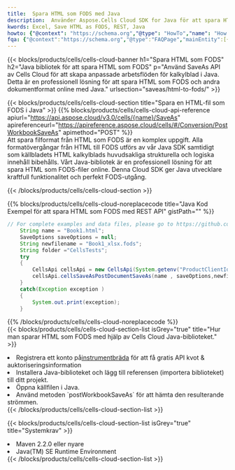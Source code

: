 ```yaml
---
title:  Spara HTML som FODS med Java
description:  Använder Aspose.Cells Cloud SDK for Java för att spara HTML filformat som FODS format fil.
kwords: Excel, Save HTML as FODS, REST, Java
howto: {"@context": "https://schema.org","@type": "HowTo","name": "How to save HTML as FODS using the Cells Cloud Java library.","description": "How to save HTML as FODS using the Cells Cloud Java library.","image": {"@type": "ImageObject"},"url": "/java/saveas/html-to-fods/","step": [{ "@type": "HowToStep","name": "How to save HTML as FODS using the Cells Cloud Java library. step 1", "image": {"@type": "ImageObject",},"url": "/java/saveas/html-to-fods/","text": "Register an account at <a href='https://dashboard.aspose.cloud/'>Dashboard</a> to get free API quota & authorization details",},{ "@type": "HowToStep","name": "How to save HTML as FODS using the Cells Cloud Java library. step 1", "image": {"@type": "ImageObject",},"url": "/java/saveas/html-to-fods/","text": "Install Java library and add the reference (import the library) to your project.",},{ "@type": "HowToStep","name": "How to save HTML as FODS using the Cells Cloud Java library. step 1", "image": {"@type": "ImageObject",},"url": "/java/saveas/html-to-fods/","text": "Open the source file in Java.",},{ "@type": "HowToStep","name": "How to save HTML as FODS using the Cells Cloud Java library. step 1", "image": {"@type": "ImageObject",},"url": "/java/saveas/html-to-fods/","text": "Use the `postWorkbookSaveAs` method to retrieve the resulting stream.",}, ],"supply": {"@type": "HowToSupply","name": "document"},"tool": [{"@type": "HowToTool","name": "IntelliJ IDEA, Visual Studio Code, Eclipse"},{"@type": "HowToTool","name": "Aspose Cells"}],"totalTime": "PT6M"}
fqa: {"@context":"https://schema.org","@type":"FAQPage","mainEntity":[{"@type":"Question","name":"Why save file as other formats file in C# using REST API?","acceptedAnswer":{"@type":"Answer","text":"Documents are encoded in many ways, and some files may be incompatible with the software you use. To open and read such files, just save them as appropriate file formats.<br/><ol><li>Install .NET SDK and add the reference (import the library) to your project.</li><li>Open the source file in C# using REST API.</li><li>Call the PostWorkbookSaveAsRequest() method, passing an output filename with required extension.</li><li>Get the result of save as a separate file.</li></ol>"}},{"@type":"Question","name":"What file formats can I save as with your C# library?","acceptedAnswer":{"@type":"Answer","text":"We support a variety of file formats for conversion using .NET library, including XLSX, Excel, xls , PDF, CSV, HTML, Markdown, XML, PNG, JPG, TIFF, Json, TXT and many more."}},{"@type":"Question","name":"What is the maximum allowed file size for conversion using this .NET library?","acceptedAnswer":{"@type":"Answer","text":"There are no file size limits for format conversions using .NET library."}}]}
---
```

{{< blocks/products/cells/cells-cloud-banner h1="Spara HTML som FODS" h2="Java bibliotek för att spara HTML som FODS" p="Använd SaveAs API av Cells Cloud för att skapa anpassade arbetsflöden för kalkylblad i Java. Detta är en professionell lösning för att spara HTML som FODS och andra dokumentformat online med Java." urlsection="saveas/html-to-fods/" >}}

{{< blocks/products/cells/cells-cloud-section title="Spara en HTML-fil som FODS i Java" >}}
{{% blocks/products/cells/cells-cloud-api-reference apiurl="https://api.aspose.cloud/v3.0/cells/{name}/SaveAs" apireferenceurl="https://apireference.aspose.cloud/cells/#/Conversion/PostWorkbookSaveAs" apimethod="POST" %}}
<br/>
Att spara filformat från HTML som FODS är en komplex uppgift. Alla formatövergångar från HTML till FODS utförs av vår Java SDK samtidigt som källbladets HTML kalkylblads huvudsakliga strukturella och logiska innehåll bibehålls. Vårt Java-bibliotek är en professionell lösning för att spara HTML som FODS-filer online. Denna Cloud SDK ger Java utvecklare kraftfull funktionalitet och perfekt FODS-utgång.

{{< /blocks/products/cells/cells-cloud-section >}}

{{% blocks/products/cells/cells-cloud-noreplacecode title="Java Kod Exempel för att spara HTML som FODS med REST API" gistPath="" %}}
  
```java
// For complete examples and data files, please go to https://github.com/aspose-cells-cloud/aspose-cells-cloud-java/
    String name = "Book1.html";
    SaveOptions saveOptions = null;
    String newfilename = "Book1_xlsx.fods";
    String folder ="CellsTests";
    try 
    {
        CellsApi cellsApi = new CellsApi(System.getenv("ProductClientId"), System.getenv("ProductClientSecret"));
        cellsApi.cellsSaveAsPostDocumentSaveAs(name , saveOptions,newfilename,false,false,folder,null,null,null,true);                       
    }
    catch(Exception exception )
    {
        System.out.print(exception);
    }
```
  
{{% /blocks/products/cells/cells-cloud-noreplacecode %}}
<br/>
{{< blocks/products/cells/cells-cloud-section-list isGrey="true" title="Hur man sparar HTML som FODS med hjälp av Cells Cloud Java-biblioteket." >}}
<li> Registrera ett konto på<a href="https://dashboard.aspose.cloud/">instrumentbräda</a> för att få gratis API kvot & auktoriseringsinformation</li>
<li>Installera Java-biblioteket och lägg till referensen (importera biblioteket) till ditt projekt.</li>
<li>Öppna källfilen i Java.</li>
<li>Använd metoden `postWorkbookSaveAs` för att hämta den resulterande strömmen.</li>
{{< /blocks/products/cells/cells-cloud-section-list >}}

{{< blocks/products/cells/cells-cloud-section-list isGrey="true" title="Systemkrav" >}}
<li>Maven 2.2.0 eller nyare</li>
<li>Java(TM) SE Runtime Environment</li>
{{< /blocks/products/cells/cells-cloud-section-list >}}
